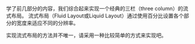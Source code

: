 学了前几部分的内容，我们综合起来实现一个经典的三栏（three column）的流式布局。
流式布局（Fluid Layout或Liquid Layout）通过使用百分比设置各个部分的宽度来适应不同的分辨率。

实现流式布局的方法并不唯一，请采用一种比较简单的方式来实现吧。




